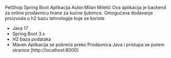 PetShop Spring Boot Aplikacija
Autor:Milan Miletić
Ova aplikacija je backend za online prodavnicu hrane za kućne ljubimce. Omogućava dodavanje proizvoda u h2 bazu
tehnologije koje se koriste
- Java 17
- Spring Boot 3.x
- H2 baza podataka
- Maven
Aplikacija se pokreće preko Prodavnica.Java i pristupa se putem stranice
[http://localhost:8000]
